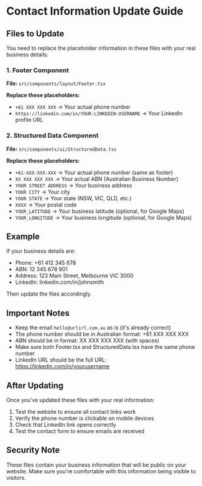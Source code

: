 # Contact Information Update Guide

## Files to Update

You need to replace the placeholder information in these files with your real business details:

### 1. Footer Component
**File:** `src/components/layout/Footer.tsx`

**Replace these placeholders:**
- `+61 XXX XXX XXX` → Your actual phone number
- `https://linkedin.com/in/YOUR-LINKEDIN-USERNAME` → Your LinkedIn profile URL

### 2. Structured Data Component  
**File:** `src/components/ui/StructuredData.tsx`

**Replace these placeholders:**
- `+61-XXX-XXX-XXX` → Your actual phone number (same as footer)
- `XX XXX XXX XXX` → Your actual ABN (Australian Business Number)
- `YOUR STREET ADDRESS` → Your business address
- `YOUR CITY` → Your city
- `YOUR STATE` → Your state (NSW, VIC, QLD, etc.)
- `XXXX` → Your postal code
- `YOUR_LATITUDE` → Your business latitude (optional, for Google Maps)
- `YOUR_LONGITUDE` → Your business longitude (optional, for Google Maps)

## Example

If your business details are:
- Phone: +61 412 345 678
- ABN: 12 345 678 901
- Address: 123 Main Street, Melbourne VIC 3000
- LinkedIn: linkedin.com/in/johnsmith

Then update the files accordingly.

## Important Notes

- Keep the email `hello@urlirl.com.au` as is (it's already correct)
- The phone number should be in Australian format: +61 XXX XXX XXX
- ABN should be in format: XX XXX XXX XXX (with spaces)
- Make sure both Footer.tsx and StructuredData.tsx have the same phone number
- LinkedIn URL should be the full URL: https://linkedin.com/in/yourusername

## After Updating

Once you've updated these files with your real information:
1. Test the website to ensure all contact links work
2. Verify the phone number is clickable on mobile devices
3. Check that LinkedIn link opens correctly
4. Test the contact form to ensure emails are received

## Security Note

These files contain your business information that will be public on your website. Make sure you're comfortable with this information being visible to visitors.

